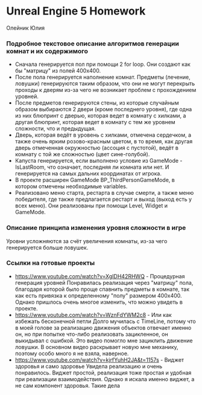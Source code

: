 # Unreal Engine 5 Homework

Олейник Юлия

### Подробное текстовое описание алгоритмов генерации комнат и их содержимого

- Сначала генерируется пол при помощи 2 for loop. Они создают как бы "матрицу" из полей 400х400.
- После пола генерируется наполнение комнат. Предметы (лечение, ловушки) генерируются таким образом, что они не могут перекрыть проходы к дверям из-за чего не возникает проблем с прохождением уровней.
- После предметов генерируются стены, из которые случайным образом выбираются 2 двери (кроме последнего уровня), где одна из них блюпринт с дверью, которая ведет в комнату с хилками, а другая блюпринт, которая ведет в комнату с тем же уровнем сложности, что и предыдущая.
- Дверь, которая ведёт в уровень с хилками, отмечена сердечком, а также очень ярким розово-красным цветом, в то время, как другая дверь отмеченная окружностью (ассоция с пустотой), ведёт в комнату с той же сложностью (цвет сине-голубой).
- Капуста генерируется, если выполнено условие из GameMode - IsLastRoom, что означает, последняя ли комната или нет. И генерируется на самых дальних координатах от игрока.
- В проекте расширен GameMode BP_ThirdPersonGameMode, в котором отмечены необходимые variables.
- Реализовано меню старта, рестарта в случае смерти, а также меню победителя, где также предлагается рестарт и выход (выход есть у всех меню). Они реализованы при помощи Level, Widget и GameMode.

### Описание принципа изменения уровня сложности в игре

Уровни усложняются за счёт увеличения комнаты, из-за чего генерируется больше ловушек.

### Ссылки на готовые проекты

- https://www.youtube.com/watch?v=XgIDH42RHWQ - Процедурная генерация уровней
Понравилась реализация через "матрицу" пола, благодаря которой было проще спавнить предметы в комнате, так как есть привязка к определенному "полу" размером 400х400. Однако пришлось очень многое изменить, что можно увидеть в проекте.
- https://www.youtube.com/watch?v=WznFdYWM2c8 - Или как избежать бесконечной петли
Долго мучилась с TimeLine, потому что в моей голове за реализацию движения объектов отвечает именно он, но при попытке что-либо реализовать зацикленное, он выкидывал с ошибкой. Это видео помогло мне зациклить движение ловушки. В основном видео раскрывает новую мне механику, поэтому особо много я не взяла, наверное.
- https://www.youtube.com/watch?v=kjrfYuhH2JA&t=1157s - Виджет здоровья и само здоровье
Увидела реализацию и очень понравилось. Виджет простой, реализация тоже простая и удобная при реализации взаимодействия. Однако я искала именно виджет, а не сам компонент здоровья. Такие дела

